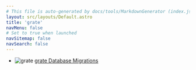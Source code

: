 ```yaml
---
# This file is auto-generated by docs/tools/MarkdownGenerator (index.js)
layout: src/layouts/Default.astro
title: 'grate'
navMenu: false
# Set to true when launched
navSitemap: false
navSearch: false
---
```


<ul>

<li>

![grate](https://i.octopus.com/library/step-templates/grate.png) [grate Database Migrations](/integrations/grate/grate-database-migrations)

</li>
        
</ul>
